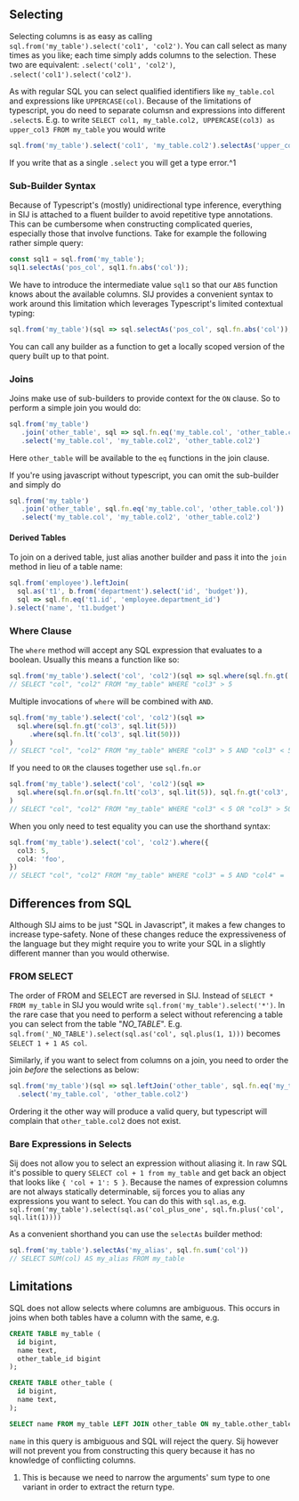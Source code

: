 
## Selecting

Selecting columns is as easy as calling `sql.from('my_table').select('col1', 'col2')`. You can call select as many times as you like; each time simply adds columns to the selection. These two are equivalent: `.select('col1', 'col2')`, `.select('col1').select('col2')`.

As with regular SQL you can select qualified identifiers like `my_table.col` and expressions like `UPPERCASE(col)`. Because of the limitations of typescript, you do need to separate columsn and expressions into different `.select`s. E.g. to write `SELECT col1, my_table.col2, UPPERCASE(col3) as upper_col3 FROM my_table` you would write
```typescript
sql.from('my_table').select('col1', 'my_table.col2').selectAs('upper_col3', sql.upperCase(`col3))
```
If you write that as a single `.select` you will get a type error.^1

### Sub-Builder Syntax

Because of Typescript's (mostly) unidirectional type inference, everything in SIJ is attached to a fluent builder to avoid repetitive type annotations. This can be cumbersome when constructing complicated queries, especially those that involve functions. Take for example the following rather simple query:
```typescript
const sql1 = sql.from('my_table');
sql1.selectAs('pos_col', sql1.fn.abs('col'));
```
We have to introduce the intermediate value `sql1` so that our `ABS` function knows about the available columns. SIJ provides a convenient syntax to work around this limitation which leverages Typescript's limited contextual typing:
```typescript
sql.from('my_table')(sql => sql.selectAs('pos_col', sql.fn.abs('col'));
```
You can call any builder as a function to get a locally scoped version of the query built up to that point.

### Joins

Joins make use of sub-builders to provide context for the `ON` clause. So to perform a simple join you would do:
```typescript
sql.from('my_table')
   .join('other_table', sql => sql.fn.eq('my_table.col', 'other_table.col'))
   .select('my_table.col', 'my_table.col2', 'other_table.col2')
```
Here `other_table` will be available to the `eq` functions in the join clause.

If you're using javascript without typescript, you can omit the sub-builder and simply do
```javascript
sql.from('my_table')
   .join('other_table', sql.fn.eq('my_table.col', 'other_table.col'))
   .select('my_table.col', 'my_table.col2', 'other_table.col2')
```

#### Derived Tables

To join on a derived table, just alias another builder and pass it into the `join` method in lieu of a table name:
```typescript
sql.from('employee').leftJoin(
  sql.as('t1', b.from('department').select('id', 'budget')),
  sql => sql.fn.eq('t1.id', 'employee.department_id')
).select('name', 't1.budget')
```

### Where Clause

The `where` method will accept any SQL expression that evaluates to a boolean. Usually this means a function like so:
```typescript
sql.from('my_table').select('col', 'col2')(sql => sql.where(sql.fn.gt('col3', sql.lit(5))))
// SELECT "col", "col2" FROM "my_table" WHERE "col3" > 5
```
Multiple invocations of `where` will be combined with `AND`.
```typescript
sql.from('my_table').select('col', 'col2')(sql => 
  sql.where(sql.fn.gt('col3', sql.lit(5)))
     .where(sql.fn.lt('col3', sql.lit(50)))
)
// SELECT "col", "col2" FROM "my_table" WHERE "col3" > 5 AND "col3" < 50
```
If you need to `OR` the clauses together use `sql.fn.or`
```typescript
sql.from('my_table').select('col', 'col2')(sql => 
  sql.where(sql.fn.or(sql.fn.lt('col3', sql.lit(5)), sql.fn.gt('col3', sql.lit(50))))
)
// SELECT "col", "col2" FROM "my_table" WHERE "col3" < 5 OR "col3" > 50
```
When you only need to test equality you can use the shorthand syntax:
```typescript
sql.from('my_table').select('col', 'col2').where({
  col3: 5,
  col4: 'foo',
})
// SELECT "col", "col2" FROM "my_table" WHERE "col3" = 5 AND "col4" = 'foo'
```

## Differences from SQL

Although SIJ aims to be just "SQL in Javascript", it makes a few changes to increase type-safety. None of these changes reduce the expressiveness of the language but they might require you to write your SQL in a slightly different manner than you would otherwise.

### FROM SELECT

The order of FROM and SELECT are reversed in SIJ. Instead of `SELECT * FROM my_table` in SIJ you would write `sql.from('my_table').select('*')`. In the rare case that you need to perform a select without referencing a table you can select from the table "_NO_TABLE_". E.g. `sql.from('_NO_TABLE').select(sql.as('col', sql.plus(1, 1)))` becomes `SELECT 1 + 1 AS col`.

Similarly, if you want to select from columns on a join, you need to order the join _before_ the selections as below:
```typescript
sql.from('my_table')(sql => sql.leftJoin('other_table', sql.fn.eq('my_table.foo', 'other_table.foo')))
  .select('my_table.col', 'other_table.col2')
```
Ordering it the other way will produce a valid query, but typescript will complain that `other_table.col2` does not exist.

### Bare Expressions in Selects

Sij does not allow you to select an expression without aliasing it. In raw SQL it's possible to query `SELECT col + 1 from my_table` and get back an object that looks like `{ 'col + 1': 5 }`. Because the names of expression columns are not always statically determinable, sij forces you to alias any expressions you want to select. You can do this with `sql.as`, e.g. `sql.from('my_table').select(sql.as('col_plus_one', sql.fn.plus('col', sql.lit(1))))`

As a convenient shorthand you can use the `selectAs` builder method:
```typescript
sql.from('my_table').selectAs('my_alias', sql.fn.sum('col'))
// SELECT SUM(col) AS my_alias FROM my_table
```

## Limitations

SQL does not allow selects where columns are ambiguous. This occurs in joins when both tables have a column with the same, e.g.
```sql
CREATE TABLE my_table (
  id bigint,
  name text,
  other_table_id bigint
);

CREATE TABLE other_table (
  id bigint,
  name text,
);

SELECT name FROM my_table LEFT JOIN other_table ON my_table.other_table_id = other_table.id;
```
`name` in this query is ambiguous and SQL will reject the query. Sij however will not prevent you from constructing this query because it has no knowledge of conflicting columns.

1. This is because we need to narrow the arguments' sum type to one variant in order to extract the return type.
